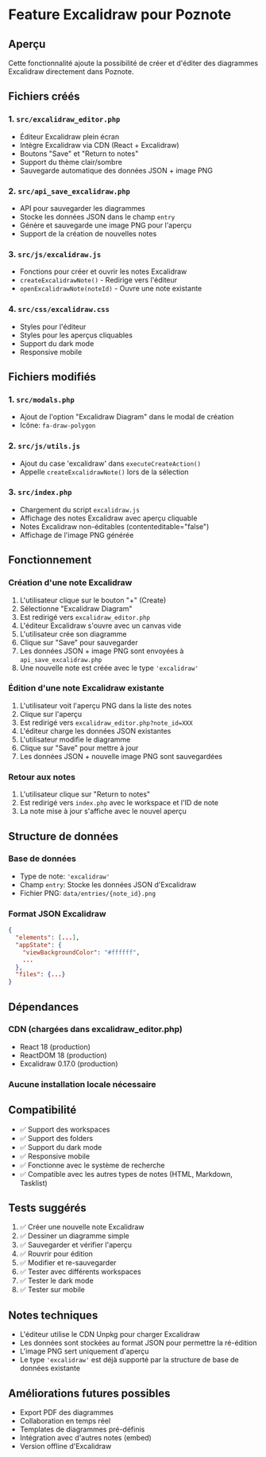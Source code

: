 # Feature Excalidraw pour Poznote

## Aperçu

Cette fonctionnalité ajoute la possibilité de créer et d'éditer des diagrammes Excalidraw directement dans Poznote.

## Fichiers créés

### 1. `src/excalidraw_editor.php`
- Éditeur Excalidraw plein écran
- Intègre Excalidraw via CDN (React + Excalidraw)
- Boutons "Save" et "Return to notes"
- Support du thème clair/sombre
- Sauvegarde automatique des données JSON + image PNG

### 2. `src/api_save_excalidraw.php`
- API pour sauvegarder les diagrammes
- Stocke les données JSON dans le champ `entry`
- Génère et sauvegarde une image PNG pour l'aperçu
- Support de la création de nouvelles notes

### 3. `src/js/excalidraw.js`
- Fonctions pour créer et ouvrir les notes Excalidraw
- `createExcalidrawNote()` - Redirige vers l'éditeur
- `openExcalidrawNote(noteId)` - Ouvre une note existante

### 4. `src/css/excalidraw.css`
- Styles pour l'éditeur
- Styles pour les aperçus cliquables
- Support du dark mode
- Responsive mobile

## Fichiers modifiés

### 1. `src/modals.php`
- Ajout de l'option "Excalidraw Diagram" dans le modal de création
- Icône: `fa-draw-polygon`

### 2. `src/js/utils.js`
- Ajout du case 'excalidraw' dans `executeCreateAction()`
- Appelle `createExcalidrawNote()` lors de la sélection

### 3. `src/index.php`
- Chargement du script `excalidraw.js`
- Affichage des notes Excalidraw avec aperçu cliquable
- Notes Excalidraw non-éditables (contenteditable="false")
- Affichage de l'image PNG générée

## Fonctionnement

### Création d'une note Excalidraw

1. L'utilisateur clique sur le bouton "+" (Create)
2. Sélectionne "Excalidraw Diagram"
3. Est redirigé vers `excalidraw_editor.php`
4. L'éditeur Excalidraw s'ouvre avec un canvas vide
5. L'utilisateur crée son diagramme
6. Clique sur "Save" pour sauvegarder
7. Les données JSON + image PNG sont envoyées à `api_save_excalidraw.php`
8. Une nouvelle note est créée avec le type `'excalidraw'`

### Édition d'une note Excalidraw existante

1. L'utilisateur voit l'aperçu PNG dans la liste des notes
2. Clique sur l'aperçu
3. Est redirigé vers `excalidraw_editor.php?note_id=XXX`
4. L'éditeur charge les données JSON existantes
5. L'utilisateur modifie le diagramme
6. Clique sur "Save" pour mettre à jour
7. Les données JSON + nouvelle image PNG sont sauvegardées

### Retour aux notes

1. L'utilisateur clique sur "Return to notes"
2. Est redirigé vers `index.php` avec le workspace et l'ID de note
3. La note mise à jour s'affiche avec le nouvel aperçu

## Structure de données

### Base de données
- Type de note: `'excalidraw'`
- Champ `entry`: Stocke les données JSON d'Excalidraw
- Fichier PNG: `data/entries/{note_id}.png`

### Format JSON Excalidraw
```json
{
  "elements": [...],
  "appState": {
    "viewBackgroundColor": "#ffffff",
    ...
  },
  "files": {...}
}
```

## Dépendances

### CDN (chargées dans excalidraw_editor.php)
- React 18 (production)
- ReactDOM 18 (production)
- Excalidraw 0.17.0 (production)

### Aucune installation locale nécessaire

## Compatibilité

- ✅ Support des workspaces
- ✅ Support des folders
- ✅ Support du dark mode
- ✅ Responsive mobile
- ✅ Fonctionne avec le système de recherche
- ✅ Compatible avec les autres types de notes (HTML, Markdown, Tasklist)

## Tests suggérés

1. ✅ Créer une nouvelle note Excalidraw
2. ✅ Dessiner un diagramme simple
3. ✅ Sauvegarder et vérifier l'aperçu
4. ✅ Rouvrir pour édition
5. ✅ Modifier et re-sauvegarder
6. ✅ Tester avec différents workspaces
7. ✅ Tester le dark mode
8. ✅ Tester sur mobile

## Notes techniques

- L'éditeur utilise le CDN Unpkg pour charger Excalidraw
- Les données sont stockées au format JSON pour permettre la ré-édition
- L'image PNG sert uniquement d'aperçu
- Le type `'excalidraw'` est déjà supporté par la structure de base de données existante

## Améliorations futures possibles

- Export PDF des diagrammes
- Collaboration en temps réel
- Templates de diagrammes pré-définis
- Intégration avec d'autres notes (embed)
- Version offline d'Excalidraw
